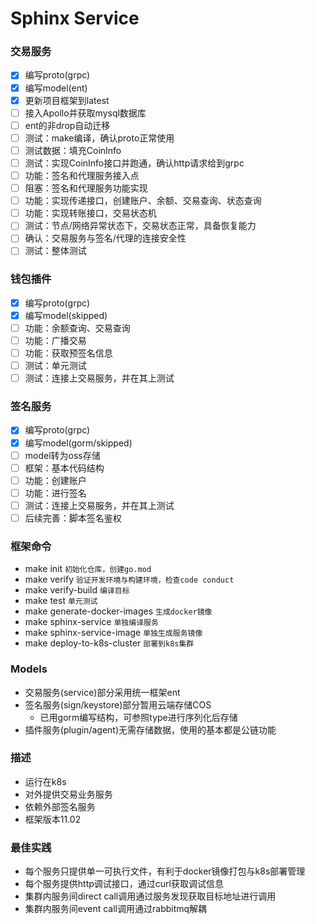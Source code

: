 # Sphinx Service

### 交易服务

* [x] 编写proto(grpc)
* [x] 编写model(ent)
* [x] 更新项目框架到latest
* [ ] 接入Apollo并获取mysql数据库
* [ ] ent的非drop自动迁移
* [ ] 测试：make编译，确认proto正常使用
* [ ] 测试数据：填充CoinInfo
* [ ] 测试：实现CoinInfo接口并跑通，确认http请求给到grpc
* [ ] 功能：签名和代理服务接入点
* [ ] 阻塞：签名和代理服务功能实现
* [ ] 功能：实现传递接口，创建账户、余额、交易查询、状态查询
* [ ] 功能：实现转账接口，交易状态机
* [ ] 测试：节点/网络异常状态下，交易状态正常，具备恢复能力
* [ ] 确认：交易服务与签名/代理的连接安全性
* [ ] 测试：整体测试

### 钱包插件

* [x] 编写proto(grpc)
* [x] 编写model(skipped)
* [ ] 功能：余额查询、交易查询
* [ ] 功能：广播交易
* [ ] 功能：获取预签名信息
* [ ] 测试：单元测试
* [ ] 测试：连接上交易服务，并在其上测试

### 签名服务

* [x] 编写proto(grpc)
* [x] 编写model(gorm/skipped)
* [ ] model转为oss存储
* [ ] 框架：基本代码结构
* [ ] 功能：创建账户
* [ ] 功能：进行签名
* [ ] 测试：连接上交易服务，并在其上测试
* [ ] 后续完善：脚本签名鉴权

### 框架命令

* make init ```初始化仓库，创建go.mod```
* make verify ```验证开发环境与构建环境，检查code conduct```
* make verify-build ```编译目标```
* make test ```单元测试```
* make generate-docker-images ```生成docker镜像```
* make sphinx-service ```单独编译服务```
* make sphinx-service-image ```单独生成服务镜像```
* make deploy-to-k8s-cluster ```部署到k8s集群```

###  Models

* 交易服务(service)部分采用统一框架ent
* 签名服务(sign/keystore)部分暂用云端存储COS
  * 已用gorm编写结构，可参照type进行序列化后存储
* 插件服务(plugin/agent)无需存储数据，使用的基本都是公链功能

### 描述

- 运行在k8s
- 对外提供交易业务服务
- 依赖外部签名服务
- 框架版本11.02

### 最佳实践

* 每个服务只提供单一可执行文件，有利于docker镜像打包与k8s部署管理
* 每个服务提供http调试接口，通过curl获取调试信息
* 集群内服务间direct call调用通过服务发现获取目标地址进行调用
* 集群内服务间event call调用通过rabbitmq解耦
